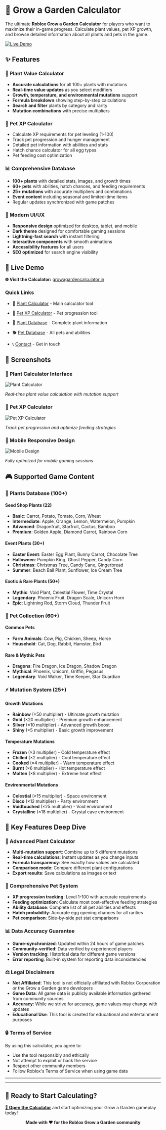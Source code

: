 # 🌱 Grow a Garden Calculator

The ultimate **Roblox Grow a Garden Calculator** for players who want to maximize their in-game progress. Calculate plant values, pet XP growth, and browse detailed information about all plants and pets in the game.


[![Live Demo](https://img.shields.io/badge/Live-Demo-brightgreen?style=for-the-badge)](https://www.growagardencalculator.in/)

## ✨ Features

### 🧮 Plant Value Calculator
- **Accurate calculations** for all 100+ plants with mutations
- **Real-time value updates** as you select modifiers
- **Growth, temperature, and environmental mutations** support
- **Formula breakdown** showing step-by-step calculations
- **Search and filter** plants by category and rarity
- **Mutation combinations** with precise multipliers

### 🐾 Pet XP Calculator
- Calculate XP requirements for pet leveling (1-100)
- Track pet progression and hunger management
- Detailed pet information with abilities and stats
- Hatch chance calculator for all egg types
- Pet feeding cost optimization

### 📊 Comprehensive Database
- **100+ plants** with detailed stats, images, and growth times
- **60+ pets** with abilities, hatch chances, and feeding requirements
- **25+ mutations** with accurate multipliers and combinations
- **Event content** including seasonal and limited-time items
- Regular updates synchronized with game patches

### 🎨 Modern UI/UX
- **Responsive design** optimized for desktop, tablet, and mobile
- **Dark theme** designed for comfortable gaming sessions
- **Lightning-fast search** with instant filtering
- **Interactive components** with smooth animations
- **Accessibility features** for all users
- **SEO optimized** for search engine visibility

## 🚀 Live Demo

**🌐 Visit the Calculator:** [growagardencalculator.in](https://www.growagardencalculator.in/)



### Quick Links

- 🧮 [Plant Calculator](https://www.growagardencalculator.in) - Main calculator tool

- 🐾 [Pet XP Calculator](www.growagardencalculator.in/pet-xp-calculator) - Pet progression tool

- 🌿 [Plant Database](www.growagardencalculator.in/plant-info) - Complete plant information

- 🐕 [Pet Database](www.growagardencalculator.in/pet-info) - All pets and abilities

- 📞 [Contact](www.growagardencalculator.in/contact) - Get in touch

## 📸 Screenshots

### 🧮 Plant Calculator Interface
![Plant Calculator](grow-a-garden-calculator.png)


*Real-time plant value calculation with mutation support*

### 🐾 Pet XP Calculator
![Pet XP Calculator](Pet-XP-Calculator.png)


*Track pet progression and optimize feeding strategies*

### 📱 Mobile Responsive Design
![Mobile Design](Mobile-Responsive-Design.png)

*Fully optimized for mobile gaming sessions*

## 🎮 Supported Game Content

### 🌱 Plants Database (100+)
#### Seed Shop Plants (22)
- **Basic**: Carrot, Potato, Tomato, Corn, Wheat
- **Intermediate**: Apple, Orange, Lemon, Watermelon, Pumpkin
- **Advanced**: Dragonfruit, Starfruit, Cactus, Bamboo
- **Premium**: Golden Apple, Diamond Carrot, Rainbow Corn

#### Event Plants (30+)
- **Easter Event**: Easter Egg Plant, Bunny Carrot, Chocolate Tree
- **Halloween**: Pumpkin King, Ghost Pepper, Candy Corn
- **Christmas**: Christmas Tree, Candy Cane, Gingerbread
- **Summer**: Beach Ball Plant, Sunflower, Ice Cream Tree

#### Exotic & Rare Plants (50+)
- **Mythic**: Void Plant, Celestial Flower, Time Crystal
- **Legendary**: Phoenix Fruit, Dragon Scale, Unicorn Horn
- **Epic**: Lightning Rod, Storm Cloud, Thunder Fruit

### 🐾 Pet Collection (60+)
#### Common Pets
- **Farm Animals**: Cow, Pig, Chicken, Sheep, Horse
- **Household**: Cat, Dog, Rabbit, Hamster, Bird

#### Rare & Mythic Pets
- **Dragons**: Fire Dragon, Ice Dragon, Shadow Dragon
- **Mythical**: Phoenix, Unicorn, Griffin, Pegasus
- **Legendary**: Void Walker, Time Keeper, Star Guardian

### ⚡ Mutation System (25+)
#### Growth Mutations
- **Rainbow** (×50 multiplier) - Ultimate growth mutation
- **Gold** (×20 multiplier) - Premium growth enhancement
- **Silver** (×10 multiplier) - Advanced growth boost
- **Shiny** (×5 multiplier) - Basic growth improvement

#### Temperature Mutations
- **Frozen** (×3 multiplier) - Cold temperature effect
- **Chilled** (×2 multiplier) - Cool temperature effect
- **Cooked** (×4 multiplier) - Warm temperature effect
- **Burnt** (×6 multiplier) - Hot temperature effect
- **Molten** (×8 multiplier) - Extreme heat effect

#### Environmental Mutations
- **Celestial** (×15 multiplier) - Space environment
- **Disco** (×12 multiplier) - Party environment
- **Voidtouched** (×25 multiplier) - Void environment
- **Crystalline** (×18 multiplier) - Crystal cave environment


## 🎯 Key Features Deep Dive

### 🧮 Advanced Plant Calculator
- **Multi-mutation support**: Combine up to 5 different mutations
- **Real-time calculations**: Instant updates as you change inputs
- **Formula transparency**: See exactly how values are calculated
- **Comparison mode**: Compare different plant configurations
- **Export results**: Save calculations as images or text

### 🐾 Comprehensive Pet System
- **XP progression tracking**: Level 1-100 with accurate requirements
- **Feeding optimization**: Calculate most cost-effective feeding strategies
- **Ability database**: Complete list of all pet abilities and effects
- **Hatch probability**: Accurate egg opening chances for all rarities
- **Pet comparison**: Side-by-side pet stat comparisons

### 📊 Data Accuracy Guarantee
- **Game-synchronized**: Updated within 24 hours of game patches
- **Community-verified**: Data verified by experienced players
- **Version tracking**: Historical data for different game versions
- **Error reporting**: Built-in system for reporting data inconsistencies


### ⚖️ Legal Disclaimers
- **Not Affiliated**: This tool is not officially affiliated with Roblox Corporation or the Grow a Garden game developers
- **Game Data**: All game data is publicly available information gathered from community sources
- **Accuracy**: While we strive for accuracy, game values may change with updates
- **Educational Use**: This tool is created for educational and entertainment purposes

### 🔒 Terms of Service
By using this calculator, you agree to:
- Use the tool responsibly and ethically
- Not attempt to exploit or hack the service
- Respect other community members
- Follow Roblox's Terms of Service when using game data

---


---

## 🚀 Ready to Start Calculating?

**[🌱 Open the Calculator](https://www.growagardencalculator.in/)** and start optimizing your Grow a Garden gameplay today!


<div align="center">

**Made with ❤️ for the Roblox Grow a Garden community**



</div>
